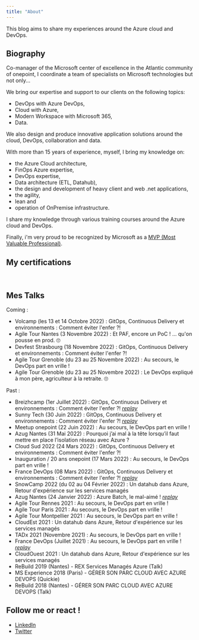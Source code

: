 ```yaml
---
title: "About"
---
```

This blog aims to share my experiences around the Azure cloud and DevOps.

## Biography

Co-manager of the Microsoft center of excellence in the Atlantic community of onepoint, I coordinate a team of specialists on Microsoft technologies but not only...

We bring our expertise and support to our clients on the following topics:

- DevOps with Azure DevOps,
- Cloud with Azure,
- Modern Workspace with Microsoft 365,
- Data.

We also design and produce innovative application solutions around the cloud, DevOps, collaboration and data.

With more than 15 years of experience, myself, I bring my knowledge on:

- the Azure Cloud architecture,
- FinOps Azure expertise,
- DevOps expertise,
- Data architecture (ETL, Datahub),
- the design and development of heavy client and web .net applications,
- the agility,
- lean and
- operation of OnPremise infrastructure.
  
I share my knowledge through various training courses around the Azure cloud and DevOps.

Finally, i'm very proud to be recognized by Microsoft as a [MVP (Most Valuable Professional)](https://mvp.microsoft.com/fr-fr/PublicProfile/5004832?fullName=Philippe%20MORISSEAU).


## My certifications

<div data-iframe-width="150" data-iframe-height="270" data-share-badge-id="dc28d816-0721-44fd-8506-e0b9a2f200f6" data-share-badge-host="https://www.credly.com" style="display: inline-block;"></div>
<div data-iframe-width="150" data-iframe-height="270" data-share-badge-id="bd5c4974-eb9e-4181-8fd6-d1b984045e07" data-share-badge-host="https://www.credly.com" style="display: inline-block;"></div>
<div data-iframe-width="150" data-iframe-height="270" data-share-badge-id="474e2741-6015-4858-9cf0-bb70b13224f8" data-share-badge-host="https://www.credly.com" style="display: inline-block;"></div>
<div data-iframe-width="150" data-iframe-height="270" data-share-badge-id="87c01da4-9158-4f58-b396-282c96e2a98f" data-share-badge-host="https://www.credly.com" style="display: inline-block;"></div>
<div data-iframe-width="150" data-iframe-height="270" data-share-badge-id="748def44-5ad6-49a3-b8e1-fdc07dae4458" data-share-badge-host="https://www.credly.com" style="display: inline-block;"></div>
<script type="text/javascript" async src="//cdn.credly.com/assets/utilities/embed.js"></script>

## Mes Talks

Coming :

- Volcamp (les 13 et 14 Octobre 2022) : GitOps, Continuous Delivery et environnements : Comment éviter l'enfer ?!
- Agile Tour Nantes (3 Novembre 2022) : Et PAF, encore un PoC ! ... qu'on pousse en prod. 🙄
- Devfest Strasbourg (18 Novembre 2022) : GitOps, Continuous Delivery et environnements : Comment éviter l'enfer ?!
- Agile Tour Grenoble (du 23 au 25 Novembre 2022) :  Au secours, le DevOps part en vrille !
- Agile Tour Grenoble (du 23 au 25 Novembre 2022) :  Le DevOps expliqué à mon père, agriculteur à la retraite. 🙄

Past :

- Breizhcamp (1er Juillet 2022) : GitOps, Continuous Delivery et environnements : Comment éviter l'enfer ?! *[replay](https://youtu.be/dVFyacA1-iI)*
- Sunny Tech (30 Juin 2022) : GitOps, Continuous Delivery et environnements : Comment éviter l'enfer ?! *[replay](https://youtu.be/OsfJtpqw6iM)*
- Meetup onepoint (22 Juin 2022) : Au secours, le DevOps part en vrille !
- Azug Nantes (31 Mai 2022) : Pourquoi j’ai mal à la tête lorsqu’il faut mettre en place l’isolation réseau avec Azure ?
- Cloud Sud 2022 (24 Mars 2022) : GitOps, Continuous Delivery et environnements : Comment éviter l'enfer ?!
- Inauguration / 20 ans onepoint (17 Mars 2022) : Au secours, le DevOps part en vrille !
- France DevOps (08 Mars 2022) : GitOps, Continuous Delivery et environnements : Comment éviter l'enfer ?! *[replay](https://youtu.be/BJVhxnDVpks)*
- SnowCamp 2022 (du 02 au 04 Février 2022) : Un datahub dans Azure, Retour d'expérience sur les services managés
- Azug Nantes (24 Janvier 2022) : Azure Batch, le mal-aimé ! *[replay](https://youtu.be/g_vI5aUPIwo)*
- Agile Tour Rennes 2021 : Au secours, le DevOps part en vrille !
- Agile Tour Paris 2021 : Au secours, le DevOps part en vrille !
- Agile Tour Montpellier 2021 : Au secours, le DevOps part en vrille !
- CloudEst 2021 : Un datahub dans Azure, Retour d'expérience sur les services managés
- TADx 2021 (Novembre 2021) : Au secours, le DevOps part en vrille !
- France DevOps (Juillet 2021) : Au secours, le DevOps part en vrille ! *[replay](https://youtu.be/BDQ4C6y7-ss)*
- CloudOuest 2021 : Un datahub dans Azure, Retour d'expérience sur les services managés
- ReBuild 2019 (Nantes) - REX Services Managés Azure (Talk)
- MS Experience 2018 (Paris) - GÉRER SON PARC CLOUD AVEC AZURE DEVOPS (Quickie)
- ReBuild 2018 (Nantes) - GÉRER SON PARC CLOUD AVEC AZURE DEVOPS (Talk)

## Follow me or react !

- [LinkedIn](https://www.linkedin.com/in/pmorisseau/)
- [Twitter](https://twitter.com/morisseauphi)